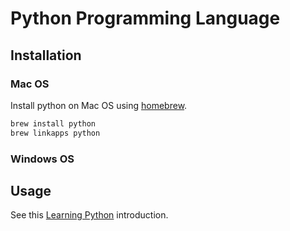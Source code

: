 # Python Programming Language

## Installation

### Mac OS

Install python on Mac OS using [homebrew](/notes/database-management/database-management-software/homebrew-package-manager.md).

```` sh
brew install python
brew linkapps python
````

### Windows OS

## Usage

See this [Learning Python](http://data-creative.info/process-documentation/2015/10/24/learning-python.html) introduction.
